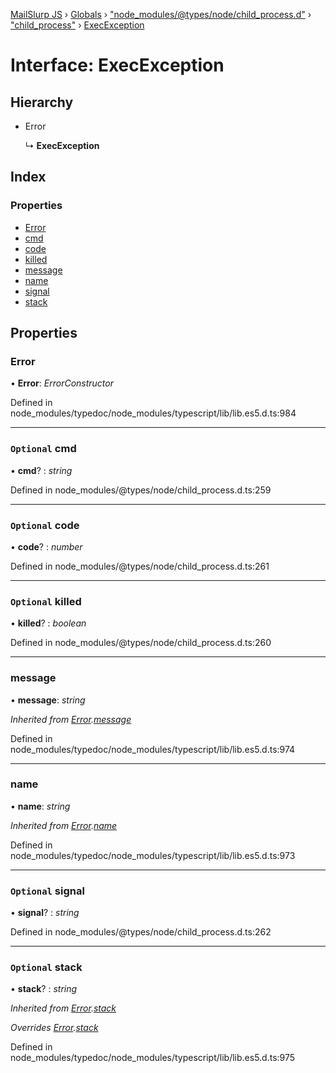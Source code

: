 [MailSlurp JS](../README.md) › [Globals](../globals.md) › ["node_modules/@types/node/child_process.d"](../modules/_node_modules__types_node_child_process_d_.md) › ["child_process"](../modules/_node_modules__types_node_child_process_d_._child_process_.md) › [ExecException](_node_modules__types_node_child_process_d_._child_process_.execexception.md)

# Interface: ExecException

## Hierarchy

* Error

  ↳ **ExecException**

## Index

### Properties

* [Error](_node_modules__types_node_child_process_d_._child_process_.execexception.md#error)
* [cmd](_node_modules__types_node_child_process_d_._child_process_.execexception.md#optional-cmd)
* [code](_node_modules__types_node_child_process_d_._child_process_.execexception.md#optional-code)
* [killed](_node_modules__types_node_child_process_d_._child_process_.execexception.md#optional-killed)
* [message](_node_modules__types_node_child_process_d_._child_process_.execexception.md#message)
* [name](_node_modules__types_node_child_process_d_._child_process_.execexception.md#name)
* [signal](_node_modules__types_node_child_process_d_._child_process_.execexception.md#optional-signal)
* [stack](_node_modules__types_node_child_process_d_._child_process_.execexception.md#optional-stack)

## Properties

###  Error

• **Error**: *ErrorConstructor*

Defined in node_modules/typedoc/node_modules/typescript/lib/lib.es5.d.ts:984

___

### `Optional` cmd

• **cmd**? : *string*

Defined in node_modules/@types/node/child_process.d.ts:259

___

### `Optional` code

• **code**? : *number*

Defined in node_modules/@types/node/child_process.d.ts:261

___

### `Optional` killed

• **killed**? : *boolean*

Defined in node_modules/@types/node/child_process.d.ts:260

___

###  message

• **message**: *string*

*Inherited from [Error](_node_modules_typedoc_node_modules_typescript_lib_lib_es5_d_.error.md).[message](_node_modules_typedoc_node_modules_typescript_lib_lib_es5_d_.error.md#message)*

Defined in node_modules/typedoc/node_modules/typescript/lib/lib.es5.d.ts:974

___

###  name

• **name**: *string*

*Inherited from [Error](_node_modules_typedoc_node_modules_typescript_lib_lib_es5_d_.error.md).[name](_node_modules_typedoc_node_modules_typescript_lib_lib_es5_d_.error.md#name)*

Defined in node_modules/typedoc/node_modules/typescript/lib/lib.es5.d.ts:973

___

### `Optional` signal

• **signal**? : *string*

Defined in node_modules/@types/node/child_process.d.ts:262

___

### `Optional` stack

• **stack**? : *string*

*Inherited from [Error](_node_modules_typedoc_node_modules_typescript_lib_lib_es5_d_.error.md).[stack](_node_modules_typedoc_node_modules_typescript_lib_lib_es5_d_.error.md#optional-stack)*

*Overrides [Error](_node_modules__types_node_globals_d_.error.md).[stack](_node_modules__types_node_globals_d_.error.md#optional-stack)*

Defined in node_modules/typedoc/node_modules/typescript/lib/lib.es5.d.ts:975
